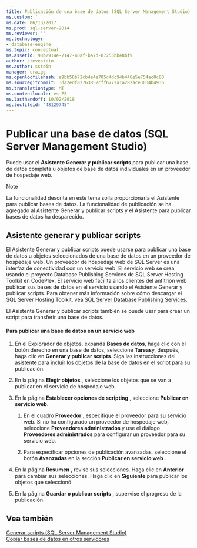 ```yaml
---
title: Publicación de una base de datos (SQL Server Management Studio) | Microsoft Docs
ms.custom: ''
ms.date: 06/13/2017
ms.prod: sql-server-2014
ms.reviewer: ''
ms.technology:
- database-engine
ms.topic: conceptual
ms.assetid: 98b2914e-7147-40af-ba7d-87253bbe8bf9
author: stevestein
ms.author: sstein
manager: craigg
ms.openlocfilehash: e9bb58b72cb4a4e785c4dc94b448e5e754ac0c80
ms.sourcegitcommit: 3da2edf82763852cff6772a1a282ace3034b4936
ms.translationtype: MT
ms.contentlocale: es-ES
ms.lasthandoff: 10/02/2018
ms.locfileid: "48129745"
---
```

# <a name="publish-a-database-sql-server-management-studio"></a>Publicar una base de datos (SQL Server Management Studio)
  Puede usar el **Asistente Generar y publicar scripts** para publicar una base de datos completa u objetos de base de datos individuales en un proveedor de hospedaje web.  
  
> [!NOTE]  
>  La funcionalidad descrita en este tema solía proporcionarla el Asistente para publicar bases de datos. La funcionalidad de publicación se ha agregado al Asistente Generar y publicar scripts y el Asistente para publicar bases de datos ha desparecido.  
  
## <a name="generate-and-publish-scripts-wizard"></a>Asistente generar y publicar scripts  
 El Asistente Generar y publicar scripts puede usarse para publicar una base de datos u objetos seleccionados de una base de datos en un proveedor de hospedaje web. Un proveedor de hospedaje web de SQL Server es una interfaz de conectividad con un servicio web. El servicio web se crea usando el proyecto Database Publishing Services de SQL Server Hosting Toolkit en CodePlex. El servicio web facilita a los clientes del anfitrión web publicar sus bases de datos en el servicio usando el Asistente Generar y publicar scripts. Para obtener más información sobre cómo descargar el SQL Server Hosting Toolkit, vea [SQL Server Database Publishing Services](http://go.microsoft.com/fwlink/?LinkId=142025).  
  
 El Asistente Generar y publicar scripts también se puede usar para crear un script para transferir una base de datos.  
  
#### <a name="to-publish-a-database-to-a-web-service"></a>Para publicar una base de datos en un servicio web  
  
1.  En el Explorador de objetos, expanda **Bases de datos**, haga clic con el botón derecho en una base de datos, seleccione **Tareas**y, después, haga clic en **Generar y publicar scripts**. Siga las instrucciones del asistente para incluir los objetos de la base de datos en el script para su publicación.  
  
2.  En la página **Elegir objetos** , seleccione los objetos que se van a publicar en el servicio de hospedaje web.  
  
3.  En la página **Establecer opciones de scripting** , seleccione **Publicar en servicio web**.  
  
    1.  En el cuadro **Proveedor** , especifique el proveedor para su servicio web. Si no ha configurado un proveedor de hospedaje web, seleccione **Proveedores administrados** y use el diálogo **Proveedores administrados** para configurar un proveedor para su servicio web.  
  
    2.  Para especificar opciones de publicación avanzadas, seleccione el botón **Avanzadas** en la sección **Publicar en servicio web** .  
  
4.  En la página **Resumen** , revise sus selecciones. Haga clic en **Anterior** para cambiar sus selecciones. Haga clic en **Siguiente** para publicar los objetos que seleccionó.  
  
5.  En la página **Guardar o publicar scripts** , supervise el progreso de la publicación.  
  
## <a name="see-also"></a>Vea también  
 [Generar scripts &#40;SQL Server Management Studio&#41;](../scripting/generate-scripts-sql-server-management-studio.md)   
 [Copiar bases de datos en otros servidores](copy-databases-to-other-servers.md)  
  
  
